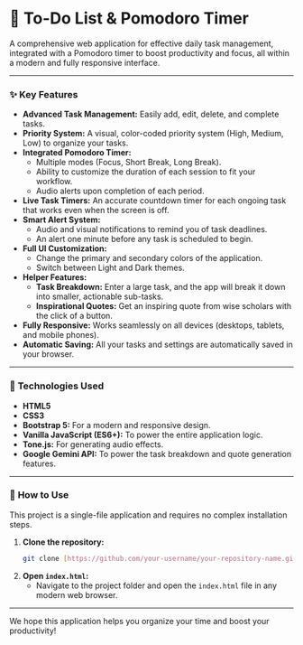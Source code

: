 # 📝 To-Do List & Pomodoro Timer


A comprehensive web application for effective daily task management, integrated with a Pomodoro timer to boost productivity and focus, all within a modern and fully responsive interface.

---

### ✨ **Key Features**

* **Advanced Task Management:** Easily add, edit, delete, and complete tasks.
* **Priority System:** A visual, color-coded priority system (High, Medium, Low) to organize your tasks.
* **Integrated Pomodoro Timer:**
    * Multiple modes (Focus, Short Break, Long Break).
    * Ability to customize the duration of each session to fit your workflow.
    * Audio alerts upon completion of each period.
* **Live Task Timers:** An accurate countdown timer for each ongoing task that works even when the screen is off.
* **Smart Alert System:**
    * Audio and visual notifications to remind you of task deadlines.
    * An alert one minute before any task is scheduled to begin.
* **Full UI Customization:**
    * Change the primary and secondary colors of the application.
    * Switch between Light and Dark themes.
* **Helper Features:**
    * **Task Breakdown:** Enter a large task, and the app will break it down into smaller, actionable sub-tasks.
    * **Inspirational Quotes:** Get an inspiring quote from wise scholars with the click of a button.
* **Fully Responsive:** Works seamlessly on all devices (desktops, tablets, and mobile phones).
* **Automatic Saving:** All your tasks and settings are automatically saved in your browser.

---

### 🚀 **Technologies Used**

* **HTML5**
* **CSS3**
* **Bootstrap 5:** For a modern and responsive design.
* **Vanilla JavaScript (ES6+):** To power the entire application logic.
* **Tone.js:** For generating audio effects.
* **Google Gemini API:** To power the task breakdown and quote generation features.

---

### 🔧 **How to Use**

This project is a single-file application and requires no complex installation steps.

1.  **Clone the repository:**
    ```bash
    git clone [https://github.com/your-username/your-repository-name.git](https://github.com/your-username/your-repository-name.git)
    ```
2.  **Open `index.html`:**
    * Navigate to the project folder and open the `index.html` file in any modern web browser.

---

We hope this application helps you organize your time and boost your productivity!
